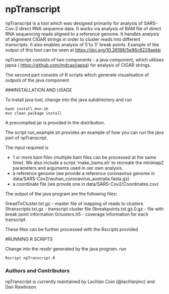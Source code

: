 # npTranscript

npTranscript is a tool which was designed primarily for analysis of SARS-Cov-2 direct RNA sequence data.  It works via analysis of BAM file of direct RNA sequencing reads aligned to a reference genome.  It handles analysis of alignment CIGAR strings in order to cluster reads into different transcripts. It also enables analysis of 5'to 3' break points.  Example of the output of this tool can be seen at https://doi.org/10.26188/5e86c8229aebb 

npTranscript consists of two components - a java component, which utilises japsa ( https://github.com/mdcao/japsa) for analysis of CIGAR strings. 

The second part consists of R scripts which generate visualisation of outputs of the java component

###INSTALLATION AND USAGE

To install java tool, change into the java subdirectory and run 
```
bash install_mvn.sh
mvn clean package install
```

A precompiled jar is provided in the distribution. 

The script run_example.sh  provides an example of how you can run the java part of npTranscript.

The input required is 
 - 1 or more bam files (multiple bam files can be processed at the same time). We also include a script 'make_bams.sh' to recreate the minimap2 parameters and arguments used in our own analysis.
 - a reference genome (we provide a reference coronavirus genome in  data/SARS-Cov2/wuhan_coronavirus_australia.fasta.gz)
 - a coordinate file (we provde one in data/SARS-Cov2/Coordinates.csv)


The output of the java program are the following files:

0readToCluster.txt.gz    - master file of mapping of reads to clusters
0transcripts.txt.gz   - transcript cluster file
0breakpoints.txt.gz.0.gz   -  file with break point information
0clusters.h5   - coverage information for each transcript. 

These files can be further processed with the Rscripts provided

#RUNNING R SCRIPTS

Change into the resdir generated by the java program. 
run
```
Rscript npTranscript.R
```


### Authors and Contributors

npTranscript is currently maintained by Lachlan Coin (@lachlanjmc) and Dan Rawlinson. 

